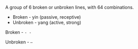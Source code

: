 A group of 6 broken or unbroken lines, with 64 combinations.

 - Broken - yin (passive, receptive)
 - Unbroken - yang (active, strong)

Broken - `- -`

Unbroken - `—`
